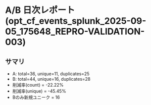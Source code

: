 # A/B 日次レポート (opt_cf_events_splunk_2025-09-05_175648_REPRO-VALIDATION-003)

## サマリ
- A: total=36, unique=11, duplicates=25
- B: total=44, unique=16, duplicates=28
- 削減率(count) = -22.22%
- 削減率(unique) = -45.45%
- Bのみ新規ユニーク = 16